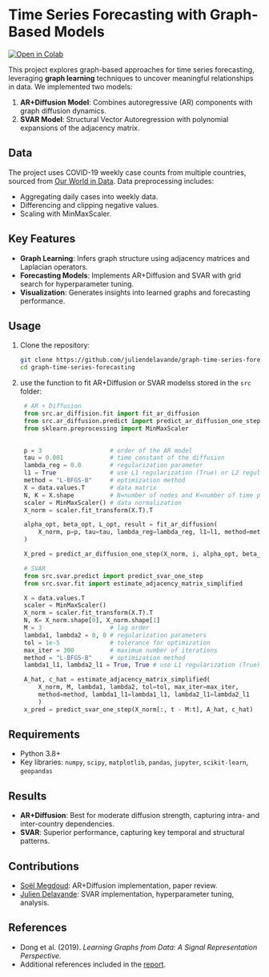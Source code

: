 # Time Series Forecasting with Graph-Based Models

[![Open in Colab](https://colab.research.google.com/assets/colab-badge.svg)](https://colab.research.google.com/github/JulienDelavande/graph-time-series-forecasting/blob/main/flue.ipynb)

This project explores graph-based approaches for time series forecasting, leveraging **graph learning** techniques to uncover meaningful relationships in data. We implemented two models:

1. **AR+Diffusion Model**: Combines autoregressive (AR) components with graph diffusion dynamics.
2. **SVAR Model**: Structural Vector Autoregression with polynomial expansions of the adjacency matrix.

## Data

The project uses COVID-19 weekly case counts from multiple countries, sourced from [Our World in Data](https://github.com/owid/covid-19-data). Data preprocessing includes:

- Aggregating daily cases into weekly data.
- Differencing and clipping negative values.
- Scaling with MinMaxScaler.

## Key Features

- **Graph Learning**: Infers graph structure using adjacency matrices and Laplacian operators.
- **Forecasting Models**: Implements AR+Diffusion and SVAR with grid search for hyperparameter tuning.
- **Visualization**: Generates insights into learned graphs and forecasting performance.

## Usage

1. Clone the repository:

   ```bash
   git clone https://github.com/juliendelavande/graph-time-series-forecasting.git
   cd graph-time-series-forecasting
   ```

2. use the function to fit AR+Diffusion or SVAR modelss stored in the `src` folder:

   ```python
    # AR + Diffusion 
    from src.ar_diffision.fit import fit_ar_diffusion
    from src.ar_diffusion.predict import predict_ar_diffusion_one_step
    from sklearn.preprocessing import MinMaxScaler
    

    p = 3                   # order of the AR model
    tau = 0.001             # time constant of the diffusion
    lambda_reg = 0.0        # regularization parameter
    l1 = True               # use L1 regularization (True) or L2 regularization (False)
    method = "L-BFGS-B"     # optimization method
    X = data.values.T       # data matrix
    N, K = X.shape          # N=number of nodes and K=number of time points
    scaler = MinMaxScaler() # data normalization
    X_norm = scaler.fit_transform(X.T).T

    alpha_opt, beta_opt, L_opt, result = fit_ar_diffusion(
        X_norm, p=p, tau=tau, lambda_reg=lambda_reg, l1=l1, method=method
    )

    X_pred = predict_ar_diffusion_one_step(X_norm, i, alpha_opt, beta_opt, L_opt, tau, p)

    # SVAR
    from src.svar.predict import predict_svar_one_step
    from src.svar.fit import estimate_adjacency_matrix_simplified

    X = data.values.T
    scaler = MinMaxScaler()
    X_norm = scaler.fit_transform(X.T).T
    N, K= X_norm.shape[0], X_norm.shape[1]
    M = 3                   # lag order
    lambda1, lambda2 = 0, 0 # regularization parameters
    tol = 1e-5              # tolerance for optimization
    max_iter = 300          # maximum number of iterations    
    method = "L-BFGS-B"     # optimization method
    lambda1_l1, lambda2_l1 = True, True # use L1 regularization (True) or L2 regularization (False)

    A_hat, c_hat = estimate_adjacency_matrix_simplified(
        X_norm, M, lambda1, lambda2, tol=tol, max_iter=max_iter, 
        method=method, lambda1_l1=lambda1_l1, lambda2_l1=lambda2_l1
        )
    x_pred = predict_svar_one_step(X_norm[:, t - M:t], A_hat, c_hat)
   ```

## Requirements

- Python 3.8+
- Key libraries: `numpy`, `scipy`, `matplotlib`, `pandas`, `jupyter`, `scikit-learn`, `geopandas`

## Results

- **AR+Diffusion**: Best for moderate diffusion strength, capturing intra- and inter-country dependencies.
- **SVAR**: Superior performance, capturing key temporal and structural patterns.

## Contributions

- [Soël Megdoud](mailto:soel.megdoud@ens-paris-saclay.fr): AR+Diffusion implementation, paper review.
- [Julien Delavande](mailto:julien.delavande@ens-paris-saclay.fr): SVAR implementation, hyperparameter tuning, analysis.

## References

- Dong et al. (2019). *Learning Graphs from Data: A Signal Representation Perspective.*
- Additional references included in the [report](./report.pdf).
